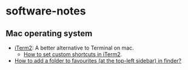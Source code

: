 # software-notes

## Mac operating system
* [iTerm2](https://iterm2.com/): A better alternative to Terminal on mac.
  * [How to set custom shortcuts in iTerm2](https://stackoverflow.com/questions/6205157/iterm-2-how-to-set-keyboard-shortcuts-to-jump-to-beginning-end-of-line).
* [How to add a folder to favourites (at the top-left sidebar) in finder?](https://discussions.apple.com/thread/7160416)
